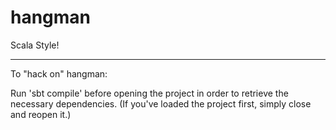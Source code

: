 hangman
=======

Scala Style!

---------------------------------------------
To "hack on" hangman:

Run 'sbt compile' before opening the project in order to retrieve the necessary dependencies.  (If you've loaded the project first, simply close and reopen it.)

